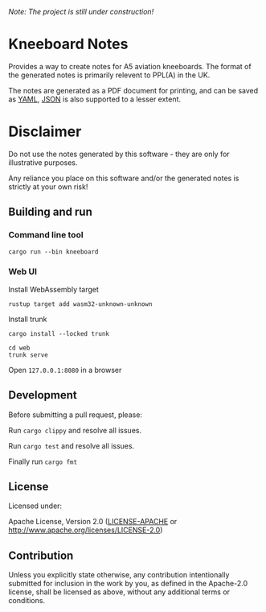 
*Note: The project is still under construction!*

# Kneeboard Notes

Provides a way to create notes for A5 aviation kneeboards. The format of the generated notes is primarily relevent to PPL(A) in the UK.

The notes are generated as a PDF document for printing, and can be saved as [YAML](https://en.wikipedia.org/wiki/YAML), [JSON](https://en.wikipedia.org/wiki/JSON) is also supported to a lesser extent.

# Disclaimer

Do not use the notes generated by this software - they are only for illustrative purposes.

Any reliance you place on this software and/or the generated notes is strictly at your own risk!

## Building and run

### Command line tool
```cargo run --bin kneeboard```

### Web UI
Install WebAssembly target

```rustup target add wasm32-unknown-unknown```

Install trunk

```cargo install --locked trunk```

```
cd web
trunk serve
```

Open ```127.0.0.1:8080``` in a browser

## Development

Before submitting a pull request, please:

Run ```cargo clippy``` and resolve all issues.

Run ```cargo test``` and resolve all issues.

Finally run ```cargo fmt```

## License

Licensed under:

Apache License, Version 2.0 ([LICENSE-APACHE](LICENSE.md) or http://www.apache.org/licenses/LICENSE-2.0)

## Contribution

Unless you explicitly state otherwise, any contribution intentionally submitted
for inclusion in the work by you, as defined in the Apache-2.0 license, shall be
licensed as above, without any additional terms or conditions.
